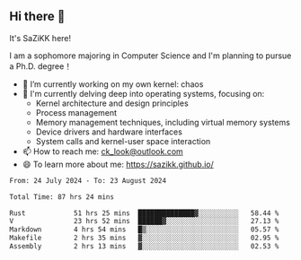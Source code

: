 ## Hi there 👋

It's SaZiKK here!

I am a sophomore majoring in Computer Science and I'm planning to pursue a Ph.D. degree！

- 🔭 I’m currently working on my own kernel: chaos
- 🌱 I'm currently delving deep into operating systems, focusing on:
  - Kernel architecture and design principles
  - Process management
  - Memory management techniques, including virtual memory systems
  - Device drivers and hardware interfaces
  - System calls and kernel-user space interaction
- 📫 How to reach me: ck_look@outlook.com
- 😄 To learn more about me: https://sazikk.github.io/

  
<!--
**SaZiKK/SaZiKK** is a ✨ _special_ ✨ repository because its `README.md` (this file) appears on your GitHub profile.

Here are some ideas to get you started:

- 🔭 I’m currently working on ...
- 🌱 I’m currently learning ...
- 👯 I’m looking to collaborate on ...
- 🤔 I’m looking for help with ...
- 💬 Ask me about ...
- 📫 How to reach me: ...
- 😄 Pronouns: ...
- ⚡ Fun fact: ...
-->

<!--START_SECTION:waka-->

```txt
From: 24 July 2024 - To: 23 August 2024

Total Time: 87 hrs 24 mins

Rust            51 hrs 25 mins  ██████████████▓░░░░░░░░░░   58.44 %
V               23 hrs 52 mins  ██████▓░░░░░░░░░░░░░░░░░░   27.13 %
Markdown        4 hrs 54 mins   █▒░░░░░░░░░░░░░░░░░░░░░░░   05.57 %
Makefile        2 hrs 35 mins   ▓░░░░░░░░░░░░░░░░░░░░░░░░   02.95 %
Assembly        2 hrs 13 mins   ▓░░░░░░░░░░░░░░░░░░░░░░░░   02.53 %
```

<!--END_SECTION:waka-->
